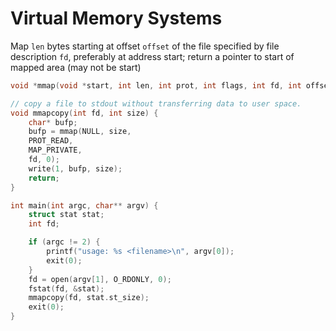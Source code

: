 # Virtual Memory Systems

Map `len` bytes starting at offset `offset` of the file specified by file description `fd`, preferably at address start; return a pointer to start of mapped area (may not be start)

```c
void *mmap(void *start, int len, int prot, int flags, int fd, int offset);
```

```c
// copy a file to stdout without transferring data to user space.
void mmapcopy(int fd, int size) {
    char* bufp;
    bufp = mmap(NULL, size,
    PROT_READ,
    MAP_PRIVATE,
    fd, 0);
    write(1, bufp, size);
    return;
}

int main(int argc, char** argv) {
    struct stat stat;
    int fd;

    if (argc != 2) {
        printf("usage: %s <filename>\n", argv[0]);
        exit(0);
    }
    fd = open(argv[1], O_RDONLY, 0);
    fstat(fd, &stat);
    mmapcopy(fd, stat.st_size);
    exit(0);
}
```
